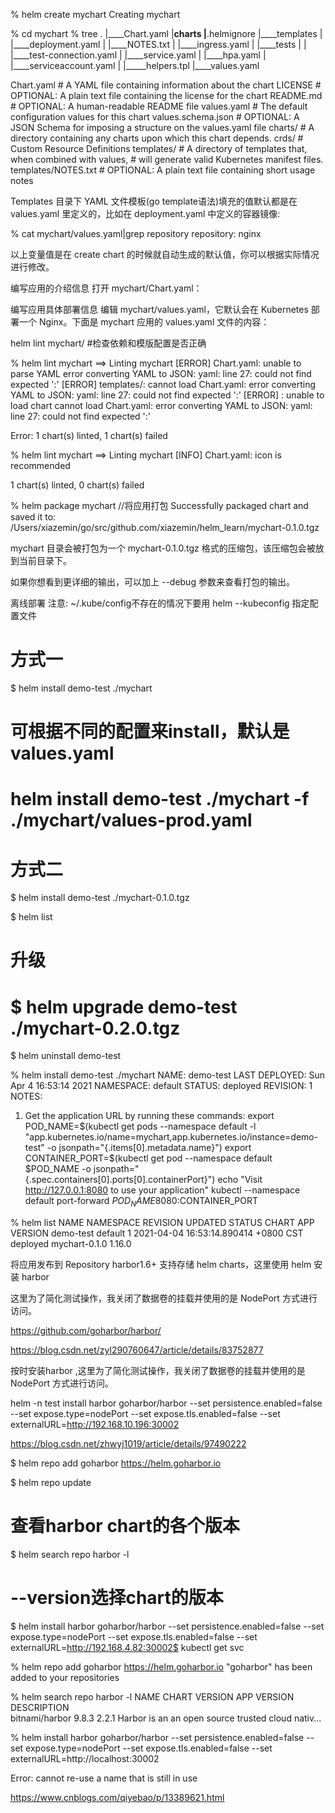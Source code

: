 % helm create mychart 
Creating mychart


% cd mychart
% tree
.
|____Chart.yaml
|____charts
|____.helmignore
|____templates
| |____deployment.yaml
| |____NOTES.txt
| |____ingress.yaml
| |____tests
| | |____test-connection.yaml
| |____service.yaml
| |____hpa.yaml
| |____serviceaccount.yaml
| |_____helpers.tpl
|____values.yaml


Chart.yaml          # A YAML file containing information about the chart
  LICENSE             # OPTIONAL: A plain text file containing the license for the chart
  README.md           # OPTIONAL: A human-readable README file
  values.yaml         # The default configuration values for this chart
  values.schema.json  # OPTIONAL: A JSON Schema for imposing a structure on the values.yaml file
  charts/             # A directory containing any charts upon which this chart depends.
  crds/               # Custom Resource Definitions
  templates/          # A directory of templates that, when combined with values,
                      # will generate valid Kubernetes manifest files.
  templates/NOTES.txt # OPTIONAL: A plain text file containing short usage notes


Templates 目录下 YAML 文件模板(go template语法)填充的值默认都是在 values.yaml 里定义的，比如在 deployment.yaml 中定义的容器镜像:

% cat mychart/values.yaml|grep repository
  repository: nginx

  以上变量值是在 create chart 的时候就自动生成的默认值，你可以根据实际情况进行修改。

编写应用的介绍信息
打开 mychart/Chart.yaml：

编写应用具体部署信息
编辑 mychart/values.yaml，它默认会在 Kubernetes 部署一个 Nginx。下面是 mychart 应用的 values.yaml 文件的内容：


 helm lint mychart/     #检查依赖和模版配置是否正确


 % helm lint mychart
==> Linting mychart
[ERROR] Chart.yaml: unable to parse YAML
        error converting YAML to JSON: yaml: line 27: could not find expected ':'
[ERROR] templates/: cannot load Chart.yaml: error converting YAML to JSON: yaml: line 27: could not find expected ':'
[ERROR] : unable to load chart
        cannot load Chart.yaml: error converting YAML to JSON: yaml: line 27: could not find expected ':'

Error: 1 chart(s) linted, 1 chart(s) failed

% helm lint mychart
==> Linting mychart
[INFO] Chart.yaml: icon is recommended

1 chart(s) linted, 0 chart(s) failed


% helm package mychart  //将应用打包
Successfully packaged chart and saved it to: /Users/xiazemin/go/src/github.com/xiazemin/helm_learn/mychart-0.1.0.tgz


mychart 目录会被打包为一个 mychart-0.1.0.tgz 格式的压缩包，该压缩包会被放到当前目录下。

如果你想看到更详细的输出，可以加上 --debug 参数来查看打包的输出。

离线部署
注意: ~/.kube/config不存在的情况下要用 helm --kubeconfig 指定配置文件


# 方式一
$ helm install demo-test ./mychart

# 可根据不同的配置来install，默认是values.yaml
# helm install demo-test ./mychart -f ./mychart/values-prod.yaml

# 方式二
$ helm install demo-test ./mychart-0.1.0.tgz

$ helm list

# 升级
# $ helm upgrade demo-test ./mychart-0.2.0.tgz

$ helm uninstall demo-test


% helm install demo-test ./mychart
NAME: demo-test
LAST DEPLOYED: Sun Apr  4 16:53:14 2021
NAMESPACE: default
STATUS: deployed
REVISION: 1
NOTES:
1. Get the application URL by running these commands:
  export POD_NAME=$(kubectl get pods --namespace default -l "app.kubernetes.io/name=mychart,app.kubernetes.io/instance=demo-test" -o jsonpath="{.items[0].metadata.name}")
  export CONTAINER_PORT=$(kubectl get pod --namespace default $POD_NAME -o jsonpath="{.spec.containers[0].ports[0].containerPort}")
  echo "Visit http://127.0.0.1:8080 to use your application"
  kubectl --namespace default port-forward $POD_NAME 8080:$CONTAINER_PORT

% helm list
NAME            NAMESPACE       REVISION        UPDATED                                 STATUS          CHART         APP VERSION
demo-test       default         1               2021-04-04 16:53:14.890414 +0800 CST    deployed        mychart-0.1.0 1.16.0     

将应用发布到 Repository
harbor1.6+ 支持存储 helm charts，这里使用 helm 安装 harbor

这里为了简化测试操作，我关闭了数据卷的挂载并使用的是 NodePort 方式进行访问。

https://github.com/goharbor/harbor/

https://blog.csdn.net/zyl290760647/article/details/83752877

按时安装harbor ,这里为了简化测试操作，我关闭了数据卷的挂载并使用的是 NodePort 方式进行访问。

helm -n test install harbor goharbor/harbor --set persistence.enabled=false --set expose.type=nodePort --set expose.tls.enabled=false --set externalURL=http://192.168.10.196:30002

https://blog.csdn.net/zhwyj1019/article/details/97490222


$ helm repo add goharbor https://helm.goharbor.io

$ helm repo update

# 查看harbor chart的各个版本
$ helm search repo harbor -l

# --version选择chart的版本
$ helm install harbor goharbor/harbor --set persistence.enabled=false --set expose.type=nodePort --set expose.tls.enabled=false --set externalURL=http://192.168.4.82:30002$ kubectl get svc


% helm repo add goharbor https://helm.goharbor.io
"goharbor" has been added to your repositories

% helm search repo harbor -l
NAME            CHART VERSION   APP VERSION     DESCRIPTION                                       
bitnami/harbor  9.8.3           2.2.1           Harbor is an an open source trusted cloud nativ...


% helm install harbor goharbor/harbor --set persistence.enabled=false --set expose.type=nodePort --set expose.tls.enabled=false --set externalURL=http://localhost:30002   

Error: cannot re-use a name that is still in use


https://www.cnblogs.com/qiyebao/p/13389621.html



